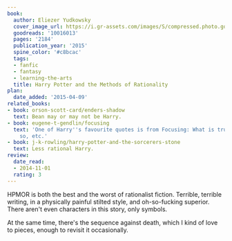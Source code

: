 ```yaml
---
book:
  author: Eliezer Yudkowsky
  cover_image_url: https://i.gr-assets.com/images/S/compressed.photo.goodreads.com/books/1293582551l/10016013._SX98_.jpg
  goodreads: '10016013'
  pages: '2184'
  publication_year: '2015'
  spine_color: '#c8bcac'
  tags:
  - fanfic
  - fantasy
  - learning-the-arts
  title: Harry Potter and the Methods of Rationality
plan:
  date_added: '2015-04-09'
related_books:
- book: orson-scott-card/enders-shadow
  text: Bean may or may not be Harry.
- book: eugene-t-gendlin/focusing
  text: 'One of Harry''s favourite quotes is from Focusing: What is true is already
    so, etc.'
- book: j-k-rowling/harry-potter-and-the-sorcerers-stone
  text: Less rational Harry.
review:
  date_read:
  - 2014-11-01
  rating: 3
---
```


HPMOR is both the best and the worst of rationalist fiction. Terrible, terrible writing, in a physically painful stilted
style, and oh-so-fucking superior. There aren't even characters in this story, only symbols.

At the same time, there's the sequence against death, which I kind of love to pieces, enough to revisit it occasionally.
